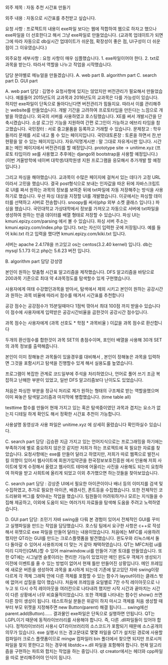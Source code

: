 
외주 제목 : 자동 추천 시간표 만들기

외주 내용 : 자동으로 시간표를 추천받고 싶습니다.

요청 사항 : 프로젝트의 내용이 exe파일 보다는 웹에 적합하여 웹으로 하자고 했으나 exe파일을 더 선호한다고 해서 그냥 exe파일로 만들었습니다.
(교과목 업데이트가 되면 그에 따라 자동으로 db실시간 업데이트가 쉬운점, 확장성이 좋은 점, UI구성이 더 쉬운점이 그 이유였습니다.)

외주요청 세부사항 : 요청 사항이 매우 심플했습니다. 1. exe파일이어야 한다.
2. txt로 과목을 받는다. 따라서 역할을 나누고 작업을 시작했습니다.

담당 분야별로 메뉴얼을 만들겠습니다.
A. web part    B. algorithm part    C. search part  D. GUI part

A. web part 담당 : 김명수
요청사항에 있지는 않았지만 버전관리가 필요해서 만들었습니다.
예를들어 2015년도의 교과목과 2016년도의 교과목은 다를 가능성이 있습니다.
하지만 exe파일이 단독으로 돌아다닌다면 버전관리가 힘들지요.
따라서 이를 관리해주는 website를 만들었습니다. 
개발 기간을 고려하여 프로토타입을 만든다는 느낌으로 개발을 하였습니다.
외국의 서버를 사용하였고 호스팅했습니다. XE를 써서 개발시간을 단축시켰습니다.
소셜 로그인 기능을 지원하여 간편 로그인이 가능하고 에브리 타임을 참고했습니다.
국민장터 : 서로 중고물품을 등록하고 거래할 수 있습니다.
문제창고 : 학우들끼리 문제를 서로 내고 풀 수 있는 페이지입니다.
국민대토론장 : 토론을 하면서 찬,반 현황을 알 수 있는 페이지입니다.
자유/익명게시판 : 말 그대로 자유게시판 입니다.
시간표는 메인 페이지에서 버전관리를 할 예정입니다.
prototype site -> unitime.xyz
(프로토 타입이라 xe를 사용했고 추후에는 django와 bootstrap을 사용할 예정입니다.)
(이번 겨울방학에 네이버 대학생/대학원생 지원 프로그램을 응모해서 추가개발 할 예정입니다.)

그리고 파싱을 해야했습니다. 
교과목이 수많은 페이지에 걸쳐서 있는 데다가 고정 URL이라서 고민을 했습니다.
결국 post형식으로 보내는 인자값을 따온 뒤에 자바스크립트로 UI를 짜서 
원하는 과목의 정보를 보여준 뒤에 txt파일에 자동 저장해주는 방식을
사용하기로 했습니다.
우선 파싱 대상을 지정할 UI를 개발했습니다.
이곳에서는 파싱할 데이터를 선택하고 서버로 전송합니다.
snoopy를 써서(php 외부 소켓 클래스 입니다.) 파싱을 했습니다.
국민대학교 가상대학에서 정보를 가져오고 자동으로 서버에 txt파일을 생성하여
원하는 만큼 데이터를 배열 형태로 저장할 수 있습니다.
파싱 UI는 kmuni.epizy.com/parsing 에서 볼 수 있습니다.
파싱 서버 주소는 kmuni.epizy.com/index.php 입니다.
txt는 자신이 입력한 곳에 저장됩니다.
예를 들어 kiki.txt 라고 입력을 했다면 kmuni.epizy.com/kiki.txt 입니다.

서버는 apache 2.4.178을 쓰고있고 os는 centos(3.2.40 kernel) 입니다.
db는 mysql 5.1.73 이고 php는 5.6.23 버전 입니다.

B. algorithm part 담당 강성영

본인이 원하는 맞춤형 시간표 알고리즘을 제작했습니다.
DFS 알고리즘을 바탕으로 200과목 기준으로 최대 약 4과목정도를 탐색할수 있게 구현했습니다.

사용자에게 여태 수강했던과목을 받아서, 탐색에서 제외 시키고
본인이 원하는 공강시간과 원하는 과목 비율에 따라서 점수를 매겨서 시간표를 추천합니다

공강 점수는 공강점수가 15분일때마다 1점씩 깎아서 최대 100점 까지 받을수 있습니다
이 점수에 사용자에게 입력받은 공강시간비율을 곱한것이 공강시간 점수입니다.

과목 점수는 사용자에게 (과목 선호도 * 학점 * 과목비율 ) 이값을 과목 점수로 환산합니다

두개의 환산점수를 합한것이 과목 SET의 총점수이며, 포인터 배열을 사용해 30개 SET의
과목 정보를 출력해줍니다.

본인이 이미 정해놓은 과목들이 있을경우를 대비해서 , 본인이 정해놓은 과목을 입력하면
그것을 포함시키고 탐색을 진행할수 있게 해서 실용도를 높였습니다.

프로그램이 복잡한 관계로 코드일부에 주석을 처리하였으나, 언어로 풀어 쓰기 조금 복잡하고
난해한 부분이 있었고, 일반 DFS 알고리즘보다 난이도도 있었습니다.

처음은 파싱한 부분을 정규식 처리로 제가 원하는 형태의 구조체로 받는 역할을했으며
이미 짜놓은 탐색알고리즘과 마지막에 병합했습니다. (time table all)

testtime 함수를 만들어 현재 가지고 있는 혹은 탐색중이였던 과목과 겹치는 요소가 없는지
디테일 하게 확인도 해서 정확한 시간표 추천이 가능합니다.

사용설명 동영상과 사용 파일은 unitime.xyz 에 상세히 올렸습니다 확인하실수 있습니다.

C. search part 담당 :김승환
지금 가지고 있는 언어지식으로는 프로그래밍을 하기에는 부족하기에 별로 중요하지 않은것 같지만
저희가 하는 프로젝트에 꼭 필요한 자료를 찾았습니다. 요청사항에는 exe를 만들어 달라고 하였지만,
저희가 따로 웹쪽으로 발전시킬 의향이 있어서 웹사이트에 회원가입약관을 한국정보보호진흥원 에서 인용해
저희 사이트에 맞게 수정해서 올렸고 웹사이트 테마에 어울리는 사진을 사용해도 되는지 요청하여 허락을 받고
사희트에 올리게 되었고 이외 추가했으면 하는것들을 찾아보았습니다. 

C. search part 담당 : 강상준
UI에서 필요한 아이콘이이나 배너 등의 이미지를 검색 및 수집하였고, 추가로 필요한 아이콘, 배경사진, 폰트등을 수집했습니다. 또한  전체적인 코드리뷰와 버그를 찾아내는 작업을 했습니다. 
팀원들이 어려워하거나 모르는 지식들을 수집해 제공하고, 이외에 도움이 되는 여러가지 자료들을 탐색해 도움을 주려고 노력하였습니다.
 
D. GUI part 담당: 조민기
자바 swing을 다뤄 본 경험이 있어서 전체적인 GUI를 꾸미고 실행파일을 만드는 작업을 담당했습니다.
호스팅 팀에서 요구한 사항은 c++로 작성해서 위젯으로 exe 파일을 만들어 달라는 내용이었습니다.
처음에는 MFC를 사용하려 했지만 QT라는 GUI를 만드는 크로스플랫폼을 발견했습니다.
윈도우와 리눅스에서 둘 다 돌아갈 수 있어서 사용취지에 더 맞는 거 같아 채택하였습니다.
QT는 MFC처럼 ui를 미리 디자인(QML)할 수 있어 mainwindow.ui를 만들어 기본 토대를 만들었습니다.
또한 QT에는 시그널엔 슬롯이라는 편리한 기능이 있었지만 메인 윈도우 객체가 생성되기 이전에
이벤트를 줄 수 있는 방법이 없어서 현재 틀만 만들어진 상황입니다.
메인 프레임에 새로운 버튼을 생성하여 과목을 표시하게 되는데 기존에 알고있던 자바 swing이랑 다르게
각 객체 그래픽 안에 다른 객체를 포함할 수 있는 함수가 layout이라는 클래스 밖에 없어서 삽질을
많이 했습니다. 처음에 프레임을 요일별로 7칸 수직 레이아웃으로 나누고 또 다시 수직 레이아웃을
여러칸으로 나타내려 했지만 시작 시간과 끝마치는 시간이 다른 상황에서 너무 비효율적이었습니다.
또한 객체를 나타내는 함수인 show() 쓰면 다른 창이 생성이 됩니다. 테스트하실 분들은 위같이 하지
마시고 객체를 처음 생성할 때 부터 부모 위젯을 지정해주면 new Button(parent) 해결 됩니다....
swing에선 parent.add(Button)......
결과물인 exe파일은 단독으로 실행하면 안됩니다. QT는 LGPL이기 때문에 동적라이브러리를 사용해야 합니다.
즉, 다른 .dll파일들이 있어야 합니다. 정적라이브러리 사용시 QT라이브러리의 소스코드가 포함되기 때문에
소스공개의 의무가 있습니다. exe 실행시 뜨는 경고문대로 몇몇 파일을 QT가 설치된 경로에 사용할
컴파일러 크로스 플랫폼이므로 mingw 컴파일러 bin 폴더에서 찾으면 되지만 프로시저 파일을 찾지
못한다고 하는 경우에 libstdc++.dll 파일을 포함해야 합니다.
현재 알고리즘을 구현하는 파트와 합치는 작업을 하는 중입니다. qt creator에서는 헤더와 cpp파일을
따로 분리해주어야 인식이 됩니다.
